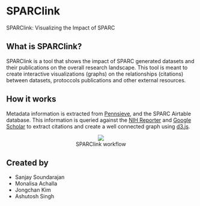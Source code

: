# SPARClink
SPARClink: Visualizing the Impact of SPARC

## What is SPARClink?
SPARClink is a tool that shows the impact of SPARC generated datasets and their publications on the overall research landscape. This tool is meant to create interactive visualizations (graphs) on the relationships (citations) between datasets, protoccols publications and other external resources. 

## How it works
Metadata information is extracted from [Pennsieve](https://app.pennsieve.io/), and the SPARC Airtable database. This information is queried against the [NIH Reporter](https://api.reporter.nih.gov/) and [Google Scholar](https://serpapi.com/google-scholar-api) to extract citations and create a well connected graph using [d3.js](https://d3js.org/). 

<p align="center">
  <img src="https://user-images.githubusercontent.com/21206996/125396344-41311280-e361-11eb-9a46-1d04adb4afe8.png" />
  <br/>
  <span> SPARClink workflow </span>
</p>

## Created by 
* Sanjay Soundarajan
* Monalisa Achalla
* Jongchan Kim
* Ashutosh Singh
